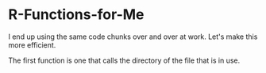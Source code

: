 # R-Functions-for-Me
I end up using the same code chunks over and over at work. Let's make this more efficient. 


The first function is one that calls the directory of the file that is in use. 
